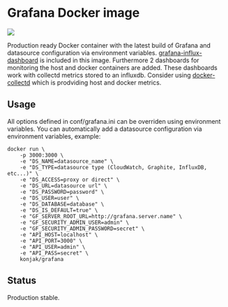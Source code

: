 # Grafana Docker image

[![](https://badge.imagelayers.io/konjak/grafana:latest.svg)](https://imagelayers.io/?images=konjak/grafana:latest)

Production ready Docker container with the latest build of Grafana and datasource configuration via environment variables.
[grafana-influx-dashboard](https://github.com/anryko/grafana-influx-dashboard) is included in this image.
Furthermore 2 dashboards for monitoring the host and docker containers are added. These dashboards work with collectd metrics stored to an influxdb.
Consider using [docker-collectd](https://github.com/konstantinj/docker-collectd) which is prodviding host and docker metrics.

## Usage

All options defined in conf/grafana.ini can be overriden using environment variables.
You can automatically add a datasource configuration via environment variables, example:

```
docker run \
    -p 3000:3000 \
    -e "DS_NAME=datasource_name" \
    -e "DS_TYPE=datasource type (CloudWatch, Graphite, InfluxDB, etc...)" \
    -e "DS_ACCESS=proxy or direct" \
    -e "DS_URL=datasource url" \
    -e "DS_PASSWORD=password" \
    -e "DS_USER=user" \
    -e "DS_DATABASE=database" \
    -e "DS_IS_DEFAULT=true" \
    -e "GF_SERVER_ROOT_URL=http://grafana.server.name" \
    -e "GF_SECURITY_ADMIN_USER=admin" \
    -e "GF_SECURITY_ADMIN_PASSWORD=secret" \
    -e "API_HOST=localhost" \
    -e "API_PORT=3000" \
    -e "API_USER=admin" \
    -e "API_PASS=secret" \
    konjak/grafana
```

## Status

Production stable.
